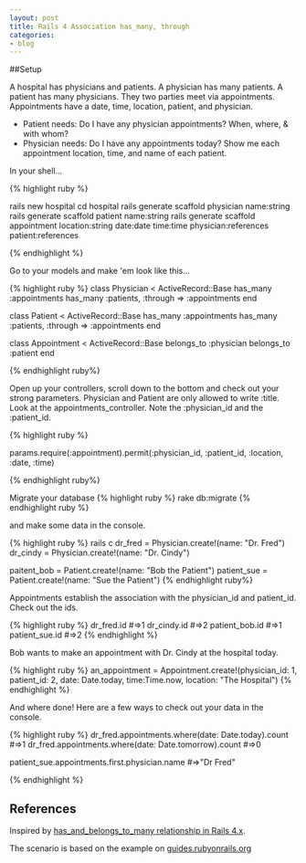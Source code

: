 ```yaml
---
layout: post
title: Rails 4 Association has_many, through  
categories:
- blog
---
```


##Setup

A hospital has physicians and patients.  A physician has many patients. A patient has many physicians. They two parties meet via appointments. Appointments have a date, time, location, patient, and physician.

* Patient needs: Do I have any physician appointments? When, where, & with whom?
* Physician needs: Do I have any appointments today? Show me each appointment location, time, and name of each patient. 

In your shell...

{% highlight ruby %}

rails new hospital
cd hospital
rails generate scaffold physician name:string
rails generate scaffold patient name:string
rails generate scaffold appointment location:string date:date time:time physician:references patient:references

{% endhighlight %}

Go to your models and make 'em look like this...

{% highlight ruby %}
class Physician < ActiveRecord::Base
  has_many :appointments
  has_many :patients, :through => :appointments
end

class Patient < ActiveRecord::Base
  has_many :appointments
  has_many :patients, :through => :appointments
end

class Appointment < ActiveRecord::Base
  belongs_to :physician
  belongs_to :patient
end

{% endhighlight ruby%}

Open up your controllers, scroll down to the bottom and check out your strong parameters. Physician and Patient are only allowed to write :title.  Look at the appointments_controller.  Note the :physician_id and the :patient_id.

{% highlight ruby %}

params.require(:appointment).permit(:physician_id, :patient_id, :location, :date, :time)

{% endhighlight ruby%}

Migrate your database
{% highlight ruby %}
rake db:migrate
{% endhighlight ruby %}

and make some data in the console.

{% highlight ruby %}
rails c
dr_fred = Physician.create!(name: "Dr. Fred")
dr_cindy = Physician.create!(name: "Dr. Cindy")

paitent_bob = Patient.create!(name: "Bob the Patient")
patient_sue = Patient.create!(name: "Sue the Patient")
{% endhighlight ruby%}

Appointments establish the association with the physician_id and patient_id. Check out the ids.

{% highlight ruby %}
dr_fred.id  #=>1
dr_cindy.id #=>2
patient_bob.id #=>1
patient_sue.id #=>2
{% endhighlight %}

Bob wants to make an appointment with Dr. Cindy at the hospital today.

{% highlight ruby %}
an_appointment = Appointment.create!(physician_id: 1, patient_id: 2, date: Date.today, time:Time.now, location: "The Hospital")
{% endhighlight %}

And where done! Here are a few ways to check out your data in the console.

{% highlight ruby %}
dr_fred.appointments.where(date: Date.today).count  #=>1
dr_fred.appointments.where(date: Date.tomorrow).count  #=>0

patient_sue.appointments.first.physician.name  #=>"Dr Fred"

{% endhighlight %}


References
---------
Inspired by [has_and_belongs_to_many relationship in Rails 4.x](http://habtmexexample.herokuapp.com/instructions).

The scenario is based on the example on [guides.rubyonrails.org](guides.rubyonrails.org/association_basics.html#the-has-many-through-association)
